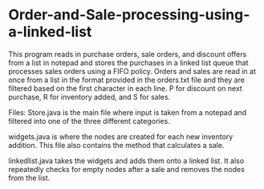 # Order-and-Sale-processing-using-a-linked-list
This program reads in purchase orders, sale orders, and discount offers from a list in notepad and stores the purchases in a linked list queue that processes sales orders using a FIFO policy. Orders and sales are read in at once from a list in the format provided in the orders.txt file and they are filtered based on the first character in each line. P for discount on next purchase, R for inventory added, and S for sales.

Files:
  Store.java is the main file where input is taken from a notepad and filtered into one of the three different categories.
  
  widgets.java is where the nodes are created for each new inventory addition. This file also contains the method that calculates a sale.
  
  linkedlist.java takes the widgets and adds them onto a linked list. It also repeatedly checks for empty nodes after a sale and removes the nodes from the list.
